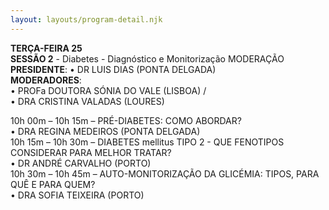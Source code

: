 ```yaml
---
layout: layouts/program-detail.njk
---
```

**TERÇA-FEIRA 25**    
**SESSÃO 2** - Diabetes - Diagnóstico e Monitorização
MODERAÇÃO  
**PRESIDENTE**: 
• DR LUIS DIAS (PONTA DELGADA)    
**MODERADORES**:    
• PROFa DOUTORA SÓNIA DO VALE (LISBOA) /  
• DRA CRISTINA VALADAS (LOURES)  

10h 00m – 10h 15m – PRÉ-DIABETES: COMO ABORDAR?  
• DRA REGINA MEDEIROS (PONTA DELGADA)   
10h 15m – 10h 30m – DIABETES mellitus TIPO 2 - QUE FENOTIPOS CONSIDERAR PARA MELHOR TRATAR?    
• DR ANDRÉ CARVALHO (PORTO)  
10h 30m – 10h 45m – AUTO-MONITORIZAÇÃO DA GLICÉMIA: TIPOS, PARA QUÊ E PARA QUEM?    
• DRA SOFIA TEIXEIRA (PORTO)